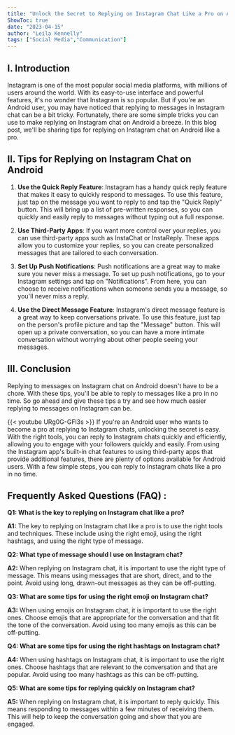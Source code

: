 ```yaml
---
title: "Unlock the Secret to Replying on Instagram Chat Like a Pro on Android!"
ShowToc: true 
date: "2023-04-15"
author: "Leila Kennelly" 
tags: ["Social Media","Communication"]
---
```

## I. Introduction

Instagram is one of the most popular social media platforms, with millions of users around the world. With its easy-to-use interface and powerful features, it's no wonder that Instagram is so popular. But if you're an Android user, you may have noticed that replying to messages in Instagram chat can be a bit tricky. Fortunately, there are some simple tricks you can use to make replying on Instagram chat on Android a breeze. In this blog post, we'll be sharing tips for replying on Instagram chat on Android like a pro.

## II. Tips for Replying on Instagram Chat on Android

1. **Use the Quick Reply Feature**: Instagram has a handy quick reply feature that makes it easy to quickly respond to messages. To use this feature, just tap on the message you want to reply to and tap the "Quick Reply" button. This will bring up a list of pre-written responses, so you can quickly and easily reply to messages without typing out a full response.

2. **Use Third-Party Apps**: If you want more control over your replies, you can use third-party apps such as InstaChat or InstaReply. These apps allow you to customize your replies, so you can create personalized messages that are tailored to each conversation.

3. **Set Up Push Notifications**: Push notifications are a great way to make sure you never miss a message. To set up push notifications, go to your Instagram settings and tap on "Notifications". From here, you can choose to receive notifications when someone sends you a message, so you'll never miss a reply.

4. **Use the Direct Message Feature**: Instagram's direct message feature is a great way to keep conversations private. To use this feature, just tap on the person's profile picture and tap the "Message" button. This will open up a private conversation, so you can have a more intimate conversation without worrying about other people seeing your messages.

## III. Conclusion

Replying to messages on Instagram chat on Android doesn't have to be a chore. With these tips, you'll be able to reply to messages like a pro in no time. So go ahead and give these tips a try and see how much easier replying to messages on Instagram can be.

{{< youtube URg0G-GFl3s >}} 
If you're an Android user who wants to become a pro at replying to Instagram chats, unlocking the secret is easy. With the right tools, you can reply to Instagram chats quickly and efficiently, allowing you to engage with your followers quickly and easily. From using the Instagram app's built-in chat features to using third-party apps that provide additional features, there are plenty of options available for Android users. With a few simple steps, you can reply to Instagram chats like a pro in no time.

## Frequently Asked Questions (FAQ) :
**Q1: What is the key to replying on Instagram chat like a pro?**

**A1:** The key to replying on Instagram chat like a pro is to use the right tools and techniques. These include using the right emoji, using the right hashtags, and using the right type of message.

**Q2: What type of message should I use on Instagram chat?**

**A2:** When replying on Instagram chat, it is important to use the right type of message. This means using messages that are short, direct, and to the point. Avoid using long, drawn-out messages as they can be off-putting.

**Q3: What are some tips for using the right emoji on Instagram chat?**

**A3:** When using emojis on Instagram chat, it is important to use the right ones. Choose emojis that are appropriate for the conversation and that fit the tone of the conversation. Avoid using too many emojis as this can be off-putting.

**Q4: What are some tips for using the right hashtags on Instagram chat?**

**A4:** When using hashtags on Instagram chat, it is important to use the right ones. Choose hashtags that are relevant to the conversation and that are popular. Avoid using too many hashtags as this can be off-putting.

**Q5: What are some tips for replying quickly on Instagram chat?**

**A5:** When replying on Instagram chat, it is important to reply quickly. This means responding to messages within a few minutes of receiving them. This will help to keep the conversation going and show that you are engaged.


